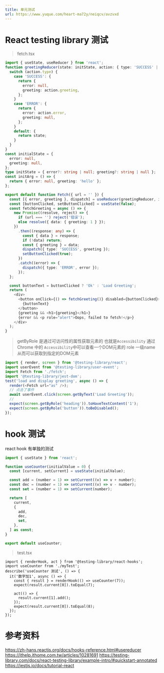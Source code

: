 ```yaml
---
title: 单元测试
url: https://www.yuque.com/heart-ma72y/neiqcv/avzvxd
---
```




# React testing library 测试

> fetch.tsx

```typescript
import { useState, useReducer } from 'react';
function greetingReducer(state: initState, action: { type: 'SUCCESS' | 'ERROR' | undefined; greeting?: string; error?: string }) {
  switch (action.type) {
    case 'SUCCESS': {
      return {
        error: null,
        greeting: action.greeting,
      };
    }
    case 'ERROR': {
      return {
        error: action.error,
        greeting: null,
      };
    }
    default: {
      return state;
    }
  }
}
const initialState = {
  error: null,
  greeting: null,
};
type initState = { error?: string | null; greeting?: string | null };
const initArg = () => {
  return { error: null, greeting: 'hello' };
};

export default function Fetch({ url = '' }) {
  const [{ error, greeting }, dispatch] = useReducer(greetingReducer, initialState, initArg);
  const [buttonClicked, setButtonClicked] = useState(false);
  const fetchGreeting = async () => {
    new Promise((resolve, reject) => {
      if (url === '') reject('错误');
      else resolve({ data: { greeting: 1 } });
    })
      .then((response: any) => {
        const { data } = response;
        if (!data) return;
        const { greeting } = data;
        dispatch({ type: 'SUCCESS', greeting });
        setButtonClicked(true);
      })
      .catch((error) => {
        dispatch({ type: 'ERROR', error });
      });
  };

  const buttonText = buttonClicked ? 'Ok' : 'Load Greeting';
  return (
    <div>
      <button onClick={() => fetchGreeting()} disabled={buttonClicked}>
        {buttonText}
      </button>
      {greeting && <h1>{greeting}</h1>}
      {error && <p role="alert">Oops, failed to fetch!</p>}
    </div>
  );
}
```

> getByRole 是通过可访问性的属性获取元素的 也就是`Accessibility`
> 通过Chrome 中的 `Accessibility`中可以查看一个DOM元素的 role 一级name 从而可以获取到指定的DOM元素

```typescript
import { render, screen } from '@testing-library/react';
import userEvent from '@testing-library/user-event';
import Fetch from './fetch';
import '@testing-library/jest-dom';
test('load and display greeting', async () => {
  render(<Fetch url="as" />);
  // 点击了事件
  await userEvent.click(screen.getByText('Load Greeting'));
  //
  expect(screen.getByRole('heading')).toHaveTextContent('1');
  expect(screen.getByRole('button')).toBeDisabled();
});

```



# hook 测试

react hook 有单独的测试

```typescript
import { useState } from 'react';

function useCounter(initialValue = 0) {
  const [current, setCurrent] = useState(initialValue);

  const add = (number = 1) => setCurrent((v) => v + number);
  const dec = (number = 1) => setCurrent((v) => v - number);
  const set = (number = 1) => setCurrent(number);

  return [
    current,
    {
      add,
      dec,
      set,
    },
  ] as const;
}

export default useCounter;

```

> test.tsx

```tsx
import { renderHook, act } from '@testing-library/react-hooks';
import useCounter from './myTest';
describe('useCounter 测试', () => {
  it('数字加1', async () => {
    const { result } = renderHook(() => useCounter(7));
    expect(result.current[0]).toEqual(7);

    act(() => {
      result.current[1].add();
    });
    expect(result.current[0]).toEqual(8);
  });
});

```



# 参考资料

<https://zh-hans.reactjs.org/docs/hooks-reference.html#usereducer>
<https://ithelp.ithome.com.tw/articles/10281691>
<https://testing-library.com/docs/react-testing-library/example-intro/#quickstart-annotated>
<https://jestjs.io/docs/tutorial-react>
